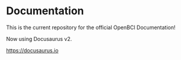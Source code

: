 # Documentation

This is the current repository for the official OpenBCI Documentation!

Now using Docusaurus v2.

https://docusaurus.io

